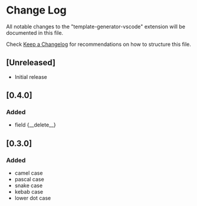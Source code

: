 # Change Log
All notable changes to the "template-generator-vscode" extension will be documented in this file.

Check [Keep a Changelog](http://keepachangelog.com/) for recommendations on how to structure this file.

## [Unreleased]
- Initial release

## [0.4.0]
### Added
- field {\_\_delete\_\_}

## [0.3.0]
### Added
- camel case
- pascal case
- snake case
- kebab case
- lower dot case
